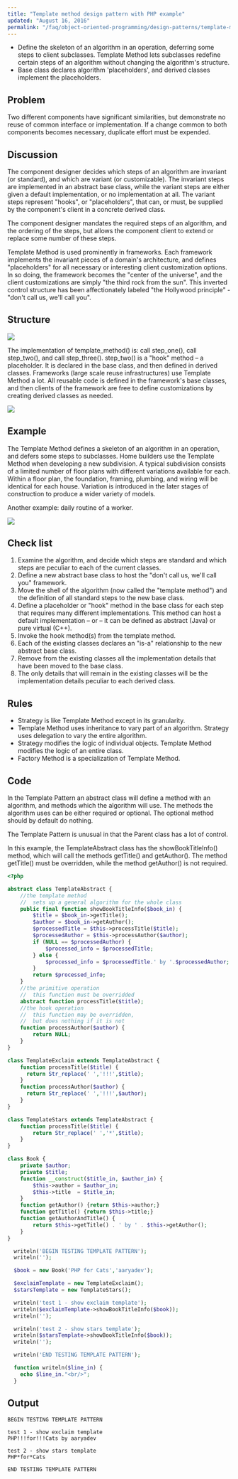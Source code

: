 ```yaml
---
title: "Template method design pattern with PHP example"
updated: "August 16, 2016"
permalink: "/faq/object-oriented-programming/design-patterns/template-method/"
---
```


* Define the skeleton of an algorithm in an operation, deferring some steps to
    client subclasses. Template Method lets subclasses redefine certain steps of
    an algorithm without changing the algorithm's structure.
* Base class declares algorithm 'placeholders', and derived classes implement
    the placeholders.

## Problem

Two different components have significant similarities, but demonstrate no reuse
of common interface or implementation. If a change common to both components
becomes necessary, duplicate effort must be expended.

## Discussion

The component designer decides which steps of an algorithm are invariant (or
standard), and which are variant (or customizable). The invariant steps are
implemented in an abstract base class, while the variant steps are either given
a default implementation, or no implementation at all. The variant steps represent
"hooks", or "placeholders", that can, or must, be supplied by the component's
client in a concrete derived class.

The component designer mandates the required steps of an algorithm, and the
ordering of the steps, but allows the component client to extend or replace some
number of these steps.

Template Method is used prominently in frameworks. Each framework implements the
invariant pieces of a domain's architecture, and defines "placeholders" for all
necessary or interesting client customization options. In so doing, the framework
becomes the "center of the universe", and the client customizations are simply
"the third rock from the sun". This inverted control structure has been affectionately
labeled "the Hollywood principle" - "don't call us, we'll call you".

## Structure

<img src="https://lh5.googleusercontent.com/-gGSqQl67U0c/VQvjkkWFpjI/AAAAAAAAAFw/FrmJE3VTg8c/w838-h514-no/Template_Method-2x.png">

The implementation of template_method() is: call step_one(), call step_two(),
and call step_three(). step_two() is a "hook" method – a placeholder. It is declared
in the base class, and then defined in derived classes. Frameworks (large scale reuse infrastructures) use Template Method a lot. All reusable code is defined in the framework's base classes, and then clients of the framework are free to define customizations by creating derived classes as needed.

<img src="https://lh3.googleusercontent.com/-NfFPDW797nc/VQvjleCm3fI/AAAAAAAAAF8/HzRnR9B9nH0/w920-h514-no/Template_Method_-2x.png">

## Example

The Template Method defines a skeleton of an algorithm in an operation, and defers some steps to subclasses. Home builders use the Template Method when developing a new subdivision. A typical subdivision consists of a limited number of floor plans with different variations available for each. Within a floor plan, the foundation, framing, plumbing, and wiring will be identical for each house. Variation is introduced in the later stages of construction to produce a wider variety of models.

Another example: daily routine of a worker.

<img src="https://lh3.googleusercontent.com/-N8x44kEKGQo/VQvjluqn3EI/AAAAAAAAAGA/rTeQhXgB948/w704-h725-no/Template_method_example-2x.png">

## Check list

1. Examine the algorithm, and decide which steps are standard and which steps are peculiar to each of the current classes.
2. Define a new abstract base class to host the "don't call us, we'll call you" framework.
3. Move the shell of the algorithm (now called the "template method") and the definition of all standard steps to the new base class.
4. Define a placeholder or "hook" method in the base class for each step that requires many different implementations. This method can host a default implementation – or – it can be defined as abstract (Java) or pure virtual (C++).
5. Invoke the hook method(s) from the template method.
6. Each of the existing classes declares an "is-a" relationship to the new abstract base class.
7. Remove from the existing classes all the implementation details that have been moved to the base class.
8. The only details that will remain in the existing classes will be the implementation details peculiar to each derived class.

## Rules

* Strategy is like Template Method except in its granularity.
* Template Method uses inheritance to vary part of an algorithm. Strategy uses delegation to vary the entire algorithm.
* Strategy modifies the logic of individual objects. Template Method modifies the logic of an entire class.
* Factory Method is a specialization of Template Method.

## Code

In the Template Pattern an abstract class will define a method with an algorithm, and methods which the algorithm will use. The methods the algorithm uses can be either required or optional. The optional method should by default do nothing.

The Template Pattern is unusual in that the Parent class has a lot of control.

In this example, the TemplateAbstract class has the showBookTitleInfo() method, which will call the methods getTitle() and getAuthor(). The method getTitle() must be overridden, while the method getAuthor() is not required.

```php
<?php

abstract class TemplateAbstract {
    //the template method
    //  sets up a general algorithm for the whole class
    public final function showBookTitleInfo($book_in) {
        $title = $book_in->getTitle();
        $author = $book_in->getAuthor();
        $processedTitle = $this->processTitle($title);
        $processedAuthor = $this->processAuthor($author);
        if (NULL == $processedAuthor) {
            $processed_info = $processedTitle;
        } else {
            $processed_info = $processedTitle.' by '.$processedAuthor;
        }
        return $processed_info;
    }
    //the primitive operation
    //  this function must be overridded
    abstract function processTitle($title);
    //the hook operation
    //  this function may be overridden,
    //  but does nothing if it is not
    function processAuthor($author) {
        return NULL;
    }
}

class TemplateExclaim extends TemplateAbstract {
    function processTitle($title) {
      return Str_replace(' ','!!!',$title);
    }
    function processAuthor($author) {
      return Str_replace(' ','!!!',$author);
    }
}

class TemplateStars extends TemplateAbstract {
    function processTitle($title) {
        return Str_replace(' ','*',$title);
    }
}

class Book {
    private $author;
    private $title;
    function __construct($title_in, $author_in) {
        $this->author = $author_in;
        $this->title  = $title_in;
    }
    function getAuthor() {return $this->author;}
    function getTitle() {return $this->title;}
    function getAuthorAndTitle() {
        return $this->getTitle() . ' by ' . $this->getAuthor();
    }
}

  writeln('BEGIN TESTING TEMPLATE PATTERN');
  writeln('');

  $book = new Book('PHP for Cats','aaryadev');

  $exclaimTemplate = new TemplateExclaim();
  $starsTemplate = new TemplateStars();

  writeln('test 1 - show exclaim template');
  writeln($exclaimTemplate->showBookTitleInfo($book));
  writeln('');

  writeln('test 2 - show stars template');
  writeln($starsTemplate->showBookTitleInfo($book));
  writeln('');

  writeln('END TESTING TEMPLATE PATTERN');

  function writeln($line_in) {
    echo $line_in."<br/>";
  }
```

## Output

```
BEGIN TESTING TEMPLATE PATTERN

test 1 - show exclaim template
PHP!!!for!!!Cats by aaryadev

test 2 - show stars template
PHP*for*Cats

END TESTING TEMPLATE PATTERN
```
